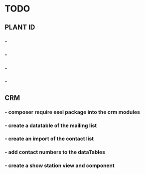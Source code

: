 # TODO

## PLANT ID
### -
### -
### -
### - 

## CRM
### -  composer require exel package into the crm modules 
### -  create a datatable of the mailing list 
### -  create an import of the contact list
### -  add contact numbers to the dataTables 
### -  create a show station view and component 
